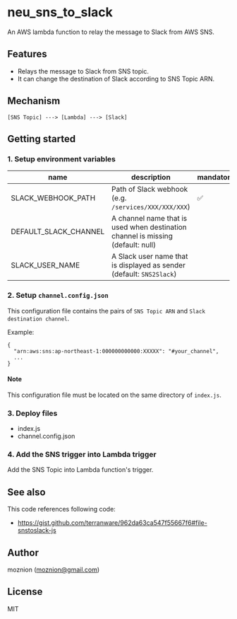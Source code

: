 neu_sns_to_slack
==

An AWS lambda function to relay the message to Slack from AWS SNS.

Features
--

- Relays the message to Slack from SNS topic.
- It can change the destination of Slack according to SNS Topic ARN.

Mechanism
--

```
[SNS Topic] ---> [Lambda] ---> [Slack]
```

Getting started
--

### 1. Setup environment variables

|name|description|mandatory|
|----|-----------|--------|
|SLACK_WEBHOOK_PATH|Path of Slack webhook (e.g. `/services/XXX/XXX/XXX`)|:white_check_mark:|
|DEFAULT_SLACK_CHANNEL|A channel name that is used when destination channel is missing (default: null)||
|SLACK_USER_NAME|A Slack user name that is displayed as sender (default: `SNS2Slack`)||

### 2. Setup `channel.config.json`

This configuration file contains the pairs of `SNS Topic ARN` and `Slack destination channel`.

Example:

```
{
  "arn:aws:sns:ap-northeast-1:000000000000:XXXXX": "#your_channel",
  ...
}
```

#### Note

This configuration file must be located on the same directory of `index.js`.

### 3. Deploy files

- index.js
- channel.config.json

### 4. Add the SNS trigger into Lambda trigger

Add the SNS Topic into Lambda function's trigger.

See also
--

This code references following code:

- https://gist.github.com/terranware/962da63ca547f55667f6#file-snstoslack-js

Author
--

moznion (<moznion@gmail.com>)

License
--

MIT
